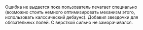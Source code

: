 Ошибка не выдается пока пользователь печатает специально (возможно стоить немного оптимизировать механизм этого, использовать калссический дебаунс). 
Добавил звездочки для обязательных полей.
С версткой сильно не заморачивался.
